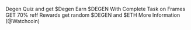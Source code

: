 Degen Quiz and get $Degen
Earn $DEGEN With Complete Task on Frames
GET 70% reff Rewards 
get random $DEGEN and $ETH
More Information (@Watchcoin) 
